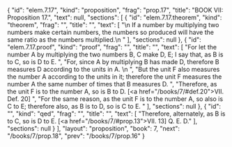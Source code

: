 {
  "id": "elem.7.17",
  "kind": "proposition",
  "frag": "prop.17",
  "title": "BOOK VII: Proposition 17.",
  "text": null,
  "sections": [
    {
      "id": "elem.7.17.theorem",
      "kind": "theorem",
      "frag": "",
      "title": "",
      "text": [
        "\n       If a number by multiplying two numbers make certain numbers, the numbers so produced will have the same ratio as the numbers multiplied.\n      "
      ],
      "sections": null
    },
    {
      "id": "elem.7.17.proof",
      "kind": "proof",
      "frag": "",
      "title": "",
      "text": [
        "For let the number A by multiplying the two numbers B, C make D, E; I say that, as B is to C, so is D to E. ",
        "For, since A by multiplying B has made D, therefore B measures D according to the units in A. \n      ",
        "But the unit F also measures the number A according to the units in it; therefore the unit F measures the number A the same number of times that B measures D. ",
        "Therefore, as the unit F is to the number A, so is B to D. [<a href=\"/books/7/#def.20\">VII. Def. 20</a>] ",
        "For the same reason, as the unit F is to the number A, so also is C to E; therefore also, as B is to D, so is C to E. "
      ],
      "sections": null
    },
    {
      "id": "",
      "kind": "qed",
      "frag": "",
      "title": "",
      "text": [
        "Therefore, alternately, as B is to C, so is D to E. [<a href=\"/books/7/#prop.13\">VII. 13</a>] Q. E. D."
      ],
      "sections": null
    }
  ],
  "layout": "proposition",
  "book": 7,
  "next": "/books/7/prop.18",
  "prev": "/books/7/prop.16"
}
